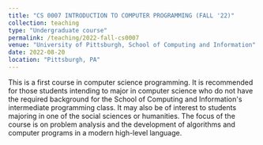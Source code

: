 ```yaml
---
title: "CS 0007 INTRODUCTION TO COMPUTER PROGRAMMING (FALL '22)"
collection: teaching
type: "Undergraduate course"
permalink: /teaching/2022-fall-cs0007
venue: "University of Pittsburgh, School of Computing and Information"
date: 2022-08-20
location: "Pittsburgh, PA"
---
```


This is a first course in computer science programming. It is recommended for those students intending to major in computer science who do not have the required background for the School of Computing and Information's intermediate programming class. It may also be of interest to students majoring in one of the social sciences or humanities. The focus of the course is on problem analysis and the development of algorithms and computer programs in a modern high-level language.
